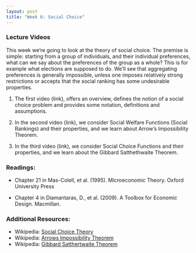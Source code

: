 ```yaml
---
layout: post
title: "Week 6: Social Choice"
---
```



### Lecture Videos

This week we’re going to look at the theory of social choice. The premise is simple: starting from a group of individuals, and their individual preferences, what can we say about the preferences of the group as a whole? This is for example what elections are supposed to do. We’ll see that aggregating preferences is generally impossible, unless one imposes relatively strong restrictions or accepts that the social ranking has some undesirable properties.  


1. The first video (link), offers an overview, defines the notion of a social choice problem and provides some notation, definitions and assumptions.

2. In the second video (link), we consider Social Welfare Functions (Social Rankings) and their properties, and we learn about Arrow’s Impossibility Theorem.

3. In the third video (link), we consider Social Choice Functions and their properties, and we learn about the Gibbard Satthethwaite Theorem.

### Readings:
- Chapter 21 in Mas-Colell, et al. (1995). Microeconomic Theory. Oxford University Press

- Chapter 4 in Diamantaras, D., et al. (2009). A Toolbox for Economic Design. Macmillan.


### Additional Resources:
- Wikipedia: [Social Choice Theory](https://www.google.com/url?q=https://en.wikipedia.org/wiki/Social_choice_theory&sa=D&source=editors&ust=1641839001545158&usg=AOvVaw0p1d5nap1O62Hfxthtp9US)
- Wikipedia: [Arrows Impossibility Theorem](https://www.google.com/url?q=https://en.wikipedia.org/wiki/Arrow%2527s_impossibility_theorem&sa=D&source=editors&ust=1641839001545571&usg=AOvVaw2EJXGp1xKax66Aq4YFo5Br)
- Wikipedia: [Gibbard Satthertwaite Theorem](https://www.google.com/url?q=https://en.wikipedia.org/wiki/Gibbard%25E2%2580%2593Satterthwaite_theorem&sa=D&source=editors&ust=1641839001545975&usg=AOvVaw22kqFT5DwWvoH3imWWRtrl)

